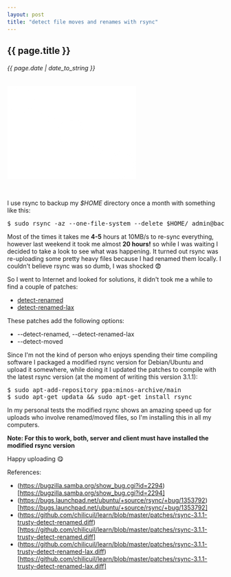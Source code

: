 ```yaml
---
layout: post
title: "detect file moves and renames with rsync"
---
```


## {{ page.title }}

###### {{ page.date | date_to_string }}

**[![](/assets/img/102.png)](/assets/img/102.png)**

<br>

I use rsync to backup my *$HOME* directory once a month with something like this:

<pre class="sh_sh">
$ sudo rsync -az --one-file-system --delete $HOME/ admin@backup.javier.io:~/backup/$(hostname)
</pre>

Most of the times it takes me **4-5** hours at 10MB/s to re-sync everything, however last weekend it took me almost **20 hours!** so while I was waiting I decided to take a look to see what was happening. It turned out rsync was re-uploading some pretty heavy files because I had renamed them locally. I couldn't believe rsync was so dumb, I was shocked &#128552;

So I went to Internet and looked for solutions, it didn't took me a while to find a couple of patches:

- [detect-renamed](https://attachments.samba.org/attachment.cgi?id=7435)
- [detect-renamed-lax](https://git.samba.org/?p=rsync-patches.git;a=blob;f=detect-renamed-lax.diff;h=4cd23bd4524662f1d0db0bcc90336a77d0bb61c9;hb=HEAD)

These patches add the following options:

- --detect-renamed, --detect-renamed-lax
- --detect-moved

Since I'm not the kind of person who enjoys spending their time compiling software I packaged a modified rsync version for Debian/Ubuntu and upload it somewhere, while doing it I updated the patches to compile with the latest rsync version (at the moment of writing this version 3.1.1):

<pre class="sh_sh">
$ sudo apt-add-repository ppa:minos-archive/main
$ sudo apt-get updata &amp;&amp; sudo apt-get install rsync
</pre>

In my personal tests the modified rsync shows an amazing speed up for uploads who involve renamed/moved files, so I'm installing this in all my computers.

**Note: For this to work, both, server and client must have installed the modified rsync version**

Happy uploading &#128523;

References:

- (https://bugzilla.samba.org/show_bug.cgi?id=2294)[https://bugzilla.samba.org/show_bug.cgi?id=2294]
- (https://bugs.launchpad.net/ubuntu/+source/rsync/+bug/1353792)[https://bugs.launchpad.net/ubuntu/+source/rsync/+bug/1353792]
- (https://github.com/chilicuil/learn/blob/master/patches/rsync-3.1.1-trusty-detect-renamed.diff)[https://github.com/chilicuil/learn/blob/master/patches/rsync-3.1.1-trusty-detect-renamed.diff]
- (https://github.com/chilicuil/learn/blob/master/patches/rsync-3.1.1-trusty-detect-renamed-lax.diff)[https://github.com/chilicuil/learn/blob/master/patches/rsync-3.1.1-trusty-detect-renamed-lax.diff]
